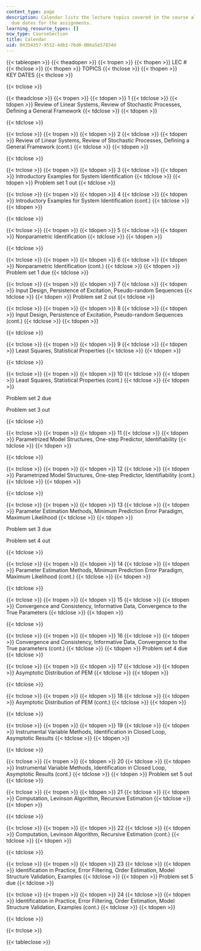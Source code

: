 ```yaml
---
content_type: page
description: Calendar lists the lecture topics covered in the course along with the
  due dates for the assignments.
learning_resource_types: []
ocw_type: CourseSection
title: Calendar
uid: 04354357-9532-4db3-76d0-006a5e57834d
---
```


{{< tableopen >}}
{{< theadopen >}}
{{< tropen >}}
{{< thopen >}}
LEC #
{{< thclose >}}
{{< thopen >}}
TOPICS
{{< thclose >}}
{{< thopen >}}
KEY DATES
{{< thclose >}}

{{< trclose >}}

{{< theadclose >}}
{{< tropen >}}
{{< tdopen >}}
1
{{< tdclose >}}
{{< tdopen >}}
Review of Linear Systems, Review of Stochastic Processes, Defining a General Framework
{{< tdclose >}}
{{< tdopen >}}

{{< tdclose >}}

{{< trclose >}}
{{< tropen >}}
{{< tdopen >}}
2
{{< tdclose >}}
{{< tdopen >}}
Review of Linear Systems, Review of Stochastic Processes, Defining a General Framework (cont.)
{{< tdclose >}}
{{< tdopen >}}

{{< tdclose >}}

{{< trclose >}}
{{< tropen >}}
{{< tdopen >}}
3
{{< tdclose >}}
{{< tdopen >}}
Introductory Examples for System Identification
{{< tdclose >}}
{{< tdopen >}}
Problem set 1 out
{{< tdclose >}}

{{< trclose >}}
{{< tropen >}}
{{< tdopen >}}
4
{{< tdclose >}}
{{< tdopen >}}
Introductory Examples for System Identification (cont.)
{{< tdclose >}}
{{< tdopen >}}

{{< tdclose >}}

{{< trclose >}}
{{< tropen >}}
{{< tdopen >}}
5
{{< tdclose >}}
{{< tdopen >}}
Nonparametric Identification
{{< tdclose >}}
{{< tdopen >}}

{{< tdclose >}}

{{< trclose >}}
{{< tropen >}}
{{< tdopen >}}
6
{{< tdclose >}}
{{< tdopen >}}
Nonparametric Identification (cont.)
{{< tdclose >}}
{{< tdopen >}}
Problem set 1 due
{{< tdclose >}}

{{< trclose >}}
{{< tropen >}}
{{< tdopen >}}
7
{{< tdclose >}}
{{< tdopen >}}
Input Design, Persistence of Excitation, Pseudo-random Sequences
{{< tdclose >}}
{{< tdopen >}}
Problem set 2 out
{{< tdclose >}}

{{< trclose >}}
{{< tropen >}}
{{< tdopen >}}
8
{{< tdclose >}}
{{< tdopen >}}
Input Design, Persistence of Excitation, Pseudo-random Sequences (cont.)
{{< tdclose >}}
{{< tdopen >}}

{{< tdclose >}}

{{< trclose >}}
{{< tropen >}}
{{< tdopen >}}
9
{{< tdclose >}}
{{< tdopen >}}
Least Squares, Statistical Properties
{{< tdclose >}}
{{< tdopen >}}

{{< tdclose >}}

{{< trclose >}}
{{< tropen >}}
{{< tdopen >}}
10
{{< tdclose >}}
{{< tdopen >}}
Least Squares, Statistical Properties (cont.)
{{< tdclose >}}
{{< tdopen >}}


Problem set 2 due

Problem set 3 out


{{< tdclose >}}

{{< trclose >}}
{{< tropen >}}
{{< tdopen >}}
11
{{< tdclose >}}
{{< tdopen >}}
Parametrized Model Structures, One-step Predictor, Identifiability
{{< tdclose >}}
{{< tdopen >}}

{{< tdclose >}}

{{< trclose >}}
{{< tropen >}}
{{< tdopen >}}
12
{{< tdclose >}}
{{< tdopen >}}
Parametrized Model Structures, One-step Predictor, Identifiability (cont.)
{{< tdclose >}}
{{< tdopen >}}

{{< tdclose >}}

{{< trclose >}}
{{< tropen >}}
{{< tdopen >}}
13
{{< tdclose >}}
{{< tdopen >}}
Parameter Estimation Methods, Minimum Prediction Error Paradigm, Maximum Likelihood
{{< tdclose >}}
{{< tdopen >}}


Problem set 3 due

Problem set 4 out


{{< tdclose >}}

{{< trclose >}}
{{< tropen >}}
{{< tdopen >}}
14
{{< tdclose >}}
{{< tdopen >}}
Parameter Estimation Methods, Minimum Prediction Error Paradigm, Maximum Likelihood (cont.)
{{< tdclose >}}
{{< tdopen >}}

{{< tdclose >}}

{{< trclose >}}
{{< tropen >}}
{{< tdopen >}}
15
{{< tdclose >}}
{{< tdopen >}}
Convergence and Consistency, Informative Data, Convergence to the True Parameters
{{< tdclose >}}
{{< tdopen >}}

{{< tdclose >}}

{{< trclose >}}
{{< tropen >}}
{{< tdopen >}}
16
{{< tdclose >}}
{{< tdopen >}}
Convergence and Consistency, Informative Data, Convergence to the True parameters (cont.)
{{< tdclose >}}
{{< tdopen >}}
Problem set 4 due
{{< tdclose >}}

{{< trclose >}}
{{< tropen >}}
{{< tdopen >}}
17
{{< tdclose >}}
{{< tdopen >}}
Asymptotic Distribution of PEM
{{< tdclose >}}
{{< tdopen >}}

{{< tdclose >}}

{{< trclose >}}
{{< tropen >}}
{{< tdopen >}}
18
{{< tdclose >}}
{{< tdopen >}}
Asymptotic Distribution of PEM (cont.)
{{< tdclose >}}
{{< tdopen >}}

{{< tdclose >}}

{{< trclose >}}
{{< tropen >}}
{{< tdopen >}}
19
{{< tdclose >}}
{{< tdopen >}}
Instrumental Variable Methods, Identification in Closed Loop, Asymptotic Results
{{< tdclose >}}
{{< tdopen >}}

{{< tdclose >}}

{{< trclose >}}
{{< tropen >}}
{{< tdopen >}}
20
{{< tdclose >}}
{{< tdopen >}}
Instrumental Variable Methods, Identification in Closed Loop, Asymptotic Results (cont.)
{{< tdclose >}}
{{< tdopen >}}
Problem set 5 out
{{< tdclose >}}

{{< trclose >}}
{{< tropen >}}
{{< tdopen >}}
21
{{< tdclose >}}
{{< tdopen >}}
Computation, Levinson Algorithm, Recursive Estimation
{{< tdclose >}}
{{< tdopen >}}

{{< tdclose >}}

{{< trclose >}}
{{< tropen >}}
{{< tdopen >}}
22
{{< tdclose >}}
{{< tdopen >}}
Computation, Levinson Algorithm, Recursive Estimation (cont.)
{{< tdclose >}}
{{< tdopen >}}

{{< tdclose >}}

{{< trclose >}}
{{< tropen >}}
{{< tdopen >}}
23
{{< tdclose >}}
{{< tdopen >}}
Identification in Practice, Error Filtering, Order Estimation, Model Structure Validation, Examples
{{< tdclose >}}
{{< tdopen >}}
Problem set 5 due
{{< tdclose >}}

{{< trclose >}}
{{< tropen >}}
{{< tdopen >}}
24
{{< tdclose >}}
{{< tdopen >}}
Identification in Practice, Error Filtering, Order Estimation, Model Structure Validation, Examples (cont.)
{{< tdclose >}}
{{< tdopen >}}

{{< tdclose >}}

{{< trclose >}}

{{< tableclose >}}